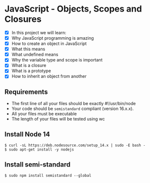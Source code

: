 # JavaScript - Objects, Scopes and Closures
- [x] In this project we will learn:
- [x] Why JavaScript programming is amazing
- [x] How to create an object in JavaScript
- [x] What this means
- [x] What undefined means
- [x] Why the variable type and scope is important
- [x] What is a closure
- [x] What is a prototype
- [x] How to inherit an object from another

## Requirements
- The first line of all your files should be exactly #!/usr/bin/node
- Your code should be `semistandard` compliant (version 16.x.x).
- All your files must be executable
- The length of your files will be tested using wc

## Install Node 14
```shell
$ curl -sL https://deb.nodesource.com/setup_14.x | sudo -E bash -
$ sudo apt-get install -y nodejs
```

## Install semi-standard
```shell
$ sudo npm install semistandard --global
```
